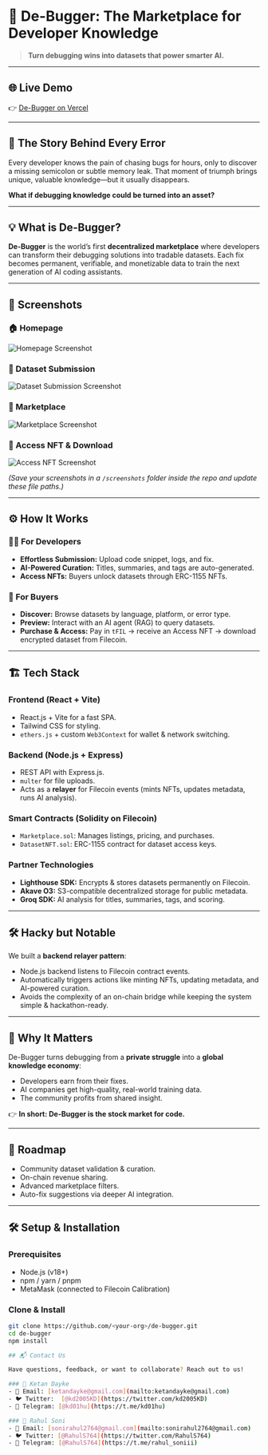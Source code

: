 # 🐞 De-Bugger: The Marketplace for Developer Knowledge  

> **Turn debugging wins into datasets that power smarter AI.**

---

## 🌐 Live Demo  
👉 [De-Bugger on Vercel](https://errdapp-i2tf.vercel.app/)  

---

## 📖 The Story Behind Every Error  
Every developer knows the pain of chasing bugs for hours, only to discover a missing semicolon or subtle memory leak. That moment of triumph brings unique, valuable knowledge—but it usually disappears.  

**What if debugging knowledge could be turned into an asset?**

---

## 💡 What is De-Bugger?  
**De-Bugger** is the world’s first **decentralized marketplace** where developers can transform their debugging solutions into tradable datasets. Each fix becomes permanent, verifiable, and monetizable data to train the next generation of AI coding assistants.  

---

## 📸 Screenshots  

### 🏠 Homepage  
![Homepage Screenshot](./screenshots/homepage.png)  

### 📂 Dataset Submission  
![Dataset Submission Screenshot](./screenshots/submission.png)  

### 🛒 Marketplace  
![Marketplace Screenshot](./screenshots/marketplace.png)  

### 🔑 Access NFT & Download  
![Access NFT Screenshot](./screenshots/nft-token.png)  

*(Save your screenshots in a `/screenshots` folder inside the repo and update these file paths.)*  

---

## ⚙️ How It Works  

### 👨‍💻 For Developers  
- **Effortless Submission:** Upload code snippet, logs, and fix.  
- **AI-Powered Curation:** Titles, summaries, and tags are auto-generated.  
- **Access NFTs:** Buyers unlock datasets through ERC-1155 NFTs.  

### 🛒 For Buyers  
- **Discover:** Browse datasets by language, platform, or error type.  
- **Preview:** Interact with an AI agent (RAG) to query datasets.  
- **Purchase & Access:** Pay in `tFIL` → receive an Access NFT → download encrypted dataset from Filecoin.  

---

## 🏗️ Tech Stack  

### **Frontend (React + Vite)**  
- React.js + Vite for a fast SPA.  
- Tailwind CSS for styling.  
- `ethers.js` + custom `Web3Context` for wallet & network switching.  

### **Backend (Node.js + Express)**  
- REST API with Express.js.  
- `multer` for file uploads.  
- Acts as a **relayer** for Filecoin events (mints NFTs, updates metadata, runs AI analysis).  

### **Smart Contracts (Solidity on Filecoin)**  
- `Marketplace.sol`: Manages listings, pricing, and purchases.  
- `DatasetNFT.sol`: ERC-1155 contract for dataset access keys.  

### **Partner Technologies**  
- **Lighthouse SDK:** Encrypts & stores datasets permanently on Filecoin.  
- **Akave O3:** S3-compatible decentralized storage for public metadata.  
- **Groq SDK:** AI analysis for titles, summaries, tags, and scoring.  

---

## 🛠️ Hacky but Notable  
We built a **backend relayer pattern**:  
- Node.js backend listens to Filecoin contract events.  
- Automatically triggers actions like minting NFTs, updating metadata, and AI-powered curation.  
- Avoids the complexity of an on-chain bridge while keeping the system simple & hackathon-ready.  

---

## 🚀 Why It Matters  
De-Bugger turns debugging from a **private struggle** into a **global knowledge economy**:  
- Developers earn from their fixes.  
- AI companies get high-quality, real-world training data.  
- The community profits from shared insight.  

👉 **In short: De-Bugger is the stock market for code.**  

---

## 🔮 Roadmap  
- Community dataset validation & curation.  
- On-chain revenue sharing.  
- Advanced marketplace filters.  
- Auto-fix suggestions via deeper AI integration.  

---

## 🛠️ Setup & Installation  

### Prerequisites  
- Node.js (v18+)  
- npm / yarn / pnpm  
- MetaMask (connected to Filecoin Calibration)  

### Clone & Install  
```bash
git clone https://github.com/<your-org>/de-bugger.git
cd de-bugger
npm install

## 📬 Contact Us  

Have questions, feedback, or want to collaborate? Reach out to us!  

### 👤 Ketan Dayke  
- 📧 Email: [ketandayke@gmail.com](mailto:ketandayke@gmail.com)  
- 🐦 Twitter:  [@kd2005KD](https://twitter.com/kd2005KD)  
- 💬 Telegram: [@kd01hu](https://t.me/kd01hu)  

### 👤 Rahul Soni  
- 📧 Email: [sonirahul2764@gmail.com](mailto:sonirahul2764@gmail.com)  
- 🐦 Twitter: [@RahulS764](https://twitter.com/RahulS764)
- 💬 Telegram: [@RahulS764](https://t.me/rahul_soniii)  
